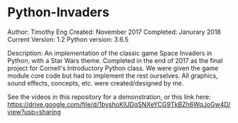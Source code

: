 # Python-Invaders

Author: Timothy Eng
Created: November 2017
Completed: Janurary 2018
Current Version: 1.2
Python version: 3.6.5

Description: An implementation of the classic game Space Invaders in Python, with a Star Wars theme. Completed in the end of 2017 as the final project for Cornell's Introductory Python class. We were given the game module core code but had to implement the rest ourselves. All graphics, sound effects, concepts, etc. were created/designed by me. 

See the videos in this repository for a demonstration, or this link here: https://drive.google.com/file/d/1byshoKlUDqSNXeYCG9TkBZh6WqJoGw4D/view?usp=sharing
